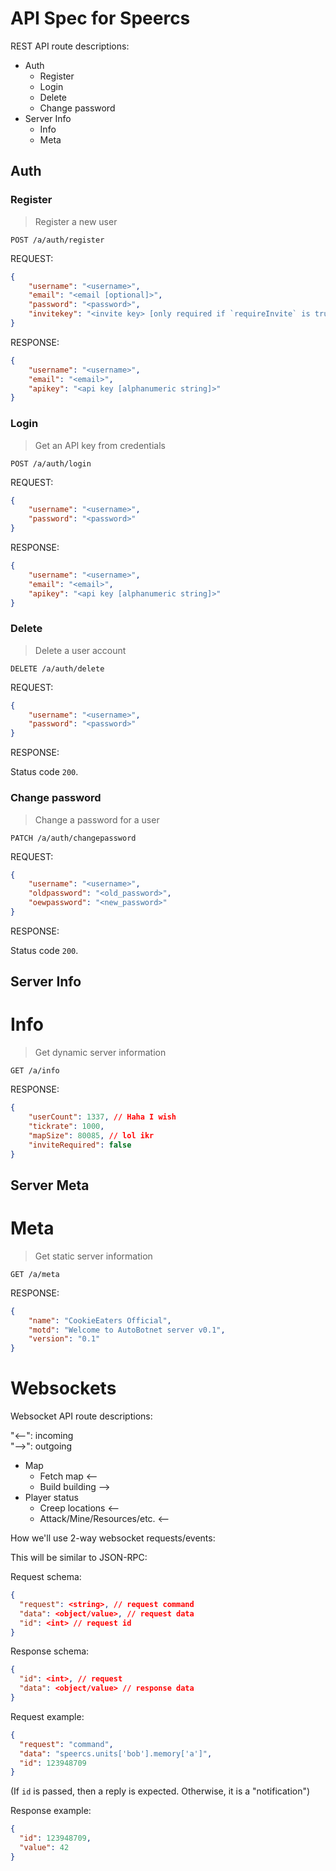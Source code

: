 # API Spec for **Speercs**

REST API route descriptions:

- Auth
  - Register
  - Login
  - Delete
  - Change password
- Server Info
  - Info
  - Meta

## Auth

### Register

> Register a new user

`POST /a/auth/register`

REQUEST:

```json
{
    "username": "<username>",
    "email": "<email [optional]>",
    "password": "<password>",
    "invitekey": "<invite key> [only required if `requireInvite` is true]>"
}
```

RESPONSE:

```json
{
    "username": "<username>",
    "email": "<email>",
    "apikey": "<api key [alphanumeric string]>"
}
```

### Login

> Get an API key from credentials

`POST /a/auth/login`

REQUEST:

```json
{
    "username": "<username>",
    "password": "<password>"
}
```

RESPONSE:

```json
{
    "username": "<username>",
    "email": "<email>",
    "apikey": "<api key [alphanumeric string]>"
}
```

### Delete

> Delete a user account

`DELETE /a/auth/delete`

REQUEST:

```json
{
    "username": "<username>",
    "password": "<password>"
}
```

RESPONSE:

Status code `200`.

### Change password

> Change a password for a user

`PATCH /a/auth/changepassword`

REQUEST:

```json
{
    "username": "<username>",
    "oldpassword": "<old_password>",
    "oewpassword": "<new_password>"
}
```

RESPONSE:

Status code `200`.

## Server Info

# Info

> Get dynamic server information

`GET /a/info`

RESPONSE:


```json
{
    "userCount": 1337, // Haha I wish
    "tickrate": 1000,
    "mapSize": 80085, // lol ikr
    "inviteRequired": false
}
```

## Server Meta

# Meta

> Get static server information

`GET /a/meta`

RESPONSE:


```json
{
    "name": "CookieEaters Official",
    "motd": "Welcome to AutoBotnet server v0.1",
    "version": "0.1"
}
```

# Websockets

Websocket API route descriptions:

"<--": incoming  
"-->": outgoing

- Map
  - Fetch map <--
  - Build building -->
- Player status
  - Creep locations <--
  - Attack/Mine/Resources/etc. <--


How we'll use 2-way websocket requests/events:

This will be similar to JSON-RPC:

Request schema:

```json
{
  "request": <string>, // request command
  "data": <object/value>, // request data
  "id": <int> // request id
}
```

Response schema:

```json
{
  "id": <int>, // request
  "data": <object/value> // response data
}
```

Request example:

```json
{
  "request": "command",
  "data": "speercs.units['bob'].memory['a']",
  "id": 123948709
}
```

(If `id` is passed, then a reply is expected. Otherwise, it is a "notification")

Response example:

```json
{
  "id": 123948709,
  "value": 42
}
```
